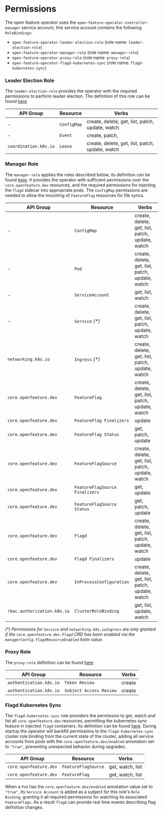 # Permissions 

The open feature operator uses the `open-feature-operator-controller-manager` service account, this service account contains the following `RoleBindings`:
- `open-feature-operator-leader-election-role` (role name: `leader-election-role`)
- `open-feature-operator-manager-role` (role name: `manager-role`)
- `open-feature-operator-proxy-role` (role name: `proxy-role`)
- `open-feature-operator-flagd-kubernetes-sync` (role name: `flagd-kubernetes-sync`)

### Leader Election Role

The `leader-election-role` provides the operator with the required permissions to perform leader election.
The definition of this role can be found [here](../config/rbac//leader_election_role.yaml)

| API Group             | Resource    | Verbs                                           |
|-----------------------|-------------|-------------------------------------------------|
| -                     | `ConfigMap` | create, delete, get, list, patch, update, watch |
| -                     | `Event`     | create, patch,                                  |
| `coordination.k8s.io` | `Lease`     | create, delete, get, list, patch, update, watch |

### Manager Role

The `manager-role` applies the rules described below, its definition can be found [here](../config/rbac/role.yaml).
It provides the operator with sufficient permissions over the `core.openfeature.dev` resources, and the required permissions for injecting the `flagd` sidecar into appropriate pods. 
The `ConfigMap` permissions are needed to allow the mounting of `FeatureFlag` resources for file syncs.

| API Group                   | Resource                        | Verbs                                           |
|-----------------------------|---------------------------------|-------------------------------------------------|
| -                           | `ConfigMap`                     | create, delete, get, list, patch, update, watch |
| -                           | `Pod`                           | create, delete, get, list, patch, update, watch |
| -                           | `ServiceAccount`                | get, list, watch                                |
| -                           | `Service` *(\*)*                | create, delete, get, list, patch, update, watch |
| `networking.k8s.io`         | `Ingress` *(\*)*                | create, delete, get, list, patch, update, watch |
| `core.openfeature.dev`      | `FeatureFlag`                   | create, delete, get, list, patch, update, watch |
| `core.openfeature.dev`      | `FeatureFlag Finalizers`        | update                                          |
| `core.openfeature.dev`      | `FeatureFlag Status`            | get, patch, update                              |
| `core.openfeature.dev`      | `FeatureFlagSource`             | create, delete, get, list, patch, update, watch |
| `core.openfeature.dev`      | `FeatureFlagSource Finalizers`  | get, update                                     |
| `core.openfeature.dev`      | `FeatureFlagSource Status`      | get, patch, update                              |
| `core.openfeature.dev`      | `Flagd`                         | create, delete, get, list, patch, update, watch |
| `core.openfeature.dev`      | `Flagd Finalizers`              | update                                          |
| `core.openfeature.dev`      | `InProcessConfiguration`        | create, delete, get, list, patch, update, watch |
| `rbac.authorization.k8s.io` | `ClusterRoleBinding`            | get, list, update, watch                        |

*(\*) Permissions for `Service` and `networking.k8s.ioIngress` are only granted if the `core.openfeature.dev.Flagd`
CRD has been enabled via the `managerConfig.flagdResourceEnabled` helm value.*

### Proxy Role

The `proxy-role` definition can be found [here](../config/rbac/auth_proxy_role.yaml)

| API Group               | Resource                | Verbs  |
|-------------------------|-------------------------|--------|
| `authentication.k8s.io` | `Token Review`          | create |
| `authentication.k8s.io` | `Subject Access Review` | create |

### Flagd Kubernetes Sync

The `flagd-kubernetes-sync` role providers the permission to get, watch and list all `core.openfeature.dev` resources, permitting the kubernetes sync feature in injected `flagd` containers.
Its definition can be found [here](../config/rbac/flagd_kubernetes_sync_clusterrole.yaml). 
During startup the operator will backfill permissions to the `flagd-kubernetes-sync` cluster role binding from the current state of the cluster, adding all service accounts from pods with the `core.openfeature.dev/enabled` annotation set to `"true"`, preventing unexpected behavior during upgrades.

| API Group              | Resource                   | Verbs            |
|------------------------|----------------------------|------------------|
| `core.openfeature.dev` | `FeatureFlagSource`        | get, watch, list |
| `core.openfeature.dev` | `FeatureFlag`              | get, watch, list |

When a `Pod` has the `core.openfeature.dev/enabled` annotation value set to `"true"`, its `Service Account` is added as a subject for this role's `Role Binding`, granting it all required permissions for watching its associated `FeatureFlags`. As a result `flagd` can provide real time events describing flag definition changes.

